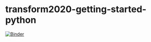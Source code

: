 # transform2020-getting-started-python

[![Binder](https://mybinder.org/badge_logo.svg)](https://mybinder.org/v2/gh/Zabamund/transform2020-getting-started-python/master?filepath=%2FGetting_started_with_Python.ipynb)